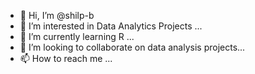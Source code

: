 - 👋 Hi, I’m @shilp-b
- 👀 I’m interested in Data Analytics Projects ...
- 🌱 I’m currently learning R ...
- 💞️ I’m looking to collaborate on data analysis projects...
- 📫 How to reach me ...

<!---
shilp-b/shilp-b is a ✨ special ✨ repository because its `README.md` (this file) appears on your GitHub profile.
You can click the Preview link to take a look at your changes.
--->
